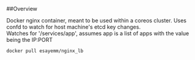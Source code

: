 ##Overview

Docker nginx container, meant to be used within a coreos cluster. Uses confd to watch for host machine's etcd key changes.
<br>
Watches for '/services/app', assumes app is a list of apps with the value being the IP:PORT

```
docker pull esayemm/nginx_lb
```
